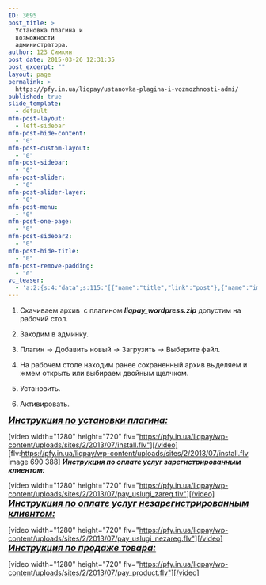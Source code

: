 ```yaml
---
ID: 3695
post_title: >
  Установка плагина и
  возможности
  администратора.
author: 123 Симкин
post_date: 2015-03-26 12:31:35
post_excerpt: ""
layout: page
permalink: >
  https://pfy.in.ua/liqpay/ustanovka-plagina-i-vozmozhnosti-admi/
published: true
slide_template:
  - default
mfn-post-layout:
  - left-sidebar
mfn-post-hide-content:
  - "0"
mfn-post-custom-layout:
  - "0"
mfn-post-sidebar:
  - "0"
mfn-post-slider:
  - "0"
mfn-post-slider-layer:
  - "0"
mfn-post-menu:
  - "0"
mfn-post-one-page:
  - "0"
mfn-post-sidebar2:
  - "0"
mfn-post-hide-title:
  - "0"
mfn-post-remove-padding:
  - "0"
vc_teaser:
  - 'a:2:{s:4:"data";s:115:"[{"name":"title","link":"post"},{"name":"image","image":"featured","link":"none"},{"name":"text","mode":"excerpt"}]";s:7:"bgcolor";s:0:"";}'
---
```

1. Скачиваем архив  с плагином <em><strong>liqpay_wordpress.zip</strong></em> допустим на рабочий стол.

1. Заходим в админку.

2. Плагин -&gt; Добавить новый -&gt; Загрузить -&gt; Выберите файл.

3. На рабочем столе находим ранее сохраненный архив выделяем и жмем открыть или выбираем двойным щелчком.

4. Установить.

5. Активировать.

<span style="font-size: large; text-decoration: underline;"><em><strong>Инструкция по установки плагина:</strong></em></span>

[video width="1280" height="720" flv="https://pfy.in.ua/liqpay/wp-content/uploads/sites/2/2013/07/install.flv"][/video]
[flv:https://pfy.in.ua/liqpay/wp-content/uploads/sites/2/2013/07/install.flv image 690 388]
<em><strong>Инструкция по оплате услуг зарегистрированным клиентом:</strong></em>

[video width="1280" height="720" flv="https://pfy.in.ua/liqpay/wp-content/uploads/sites/2/2013/07/pay_uslugi_zareg.flv"][/video]
<span style="font-size: large; text-decoration: underline;"><em><strong>Инструкция по оплате услуг незарегистрированным клиентом:</strong></em></span>

[video width="1280" height="720" flv="https://pfy.in.ua/liqpay/wp-content/uploads/sites/2/2013/07/pay_uslugi_nezareg.flv"][/video]
<span style="font-size: large; text-decoration: underline;"><em><strong>Инструкция по продаже товара:</strong></em></span>

[video width="1280" height="720" flv="https://pfy.in.ua/liqpay/wp-content/uploads/sites/2/2013/07/pay_product.flv"][/video]